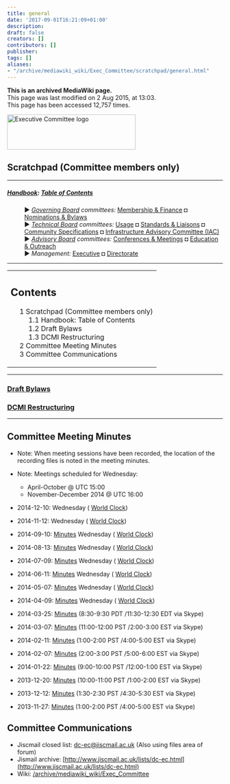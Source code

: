 ```yaml
---
title: general
date: '2017-09-01T16:21:09+01:00'
description: 
draft: false
creators: []
contributors: []
publisher: 
tags: []
aliases:
- "/archive/mediawiki_wiki/Exec_Committee/scratchpad/general.html"
---
```


 **This is an archived MediaWiki page.**  
This page was last modified on 2 Aug 2015, at 13:03.  
This page has been accessed 12,757 times.

[<img alt="Executive Committee logo" src="/archive/mediawiki_wiki/images/EC_logo.png" width="300" height="82">](/archive/mediawiki_wiki/images/EC_logo.png "Executive Committee logo")

## Scratchpad (Committee members only) 

* * *

##### [Handbook](/archive/mediawiki_wiki/DCMI_Handbook "DCMI Handbook"): [Table of Contents](/archive/mediawiki_wiki/DCMI_Handbook/ "DCMI Handbook") 
<dl>
<dd> ► <i><a href="/archive/mediawiki_wiki/DCMI_Governing_Board" title="DCMI Governing Board">Governing Board</a> committees:</i> <a href="/archive/mediawiki_wiki/DCMI_Governing_Board/finance" title="DCMI Governing Board/finance">Membership &amp; Finance</a> ◘ <a href="/archive/mediawiki_wiki/DCMI_Governing_Board/nominations" title="DCMI Governing Board/nominations">Nominations &amp; Bylaws</a> 
</dd>
<dd> ► <i><a href="/archive/mediawiki_wiki/DCMI_Technical_Board" title="DCMI Technical Board">Technical Board</a> committees:</i> <a href="/archive/mediawiki_wiki/DCMI_Technical_Board/usage" title="DCMI Technical Board/usage">Usage</a> ◘ <a href="/archive/mediawiki_wiki/DCMI_Technical_Board/standards" title="DCMI Technical Board/standards">Standards &amp; Liaisons</a> ◘ <a href="/archive/mediawiki_wiki/DCMI_Technical_Board/specifications" title="DCMI Technical Board/specifications">Community Specifications</a> ◘ <a href="/archive/mediawiki_wiki/DCMI_Technical_Board/infrastructure" title="DCMI Technical Board/infrastructure">Infrastructure Advisory Committee (IAC)</a>
</dd>
<dd> ► <i><a href="/archive/mediawiki_wiki/DCMI_Advisory_Board" title="DCMI Advisory Board">Advisory Board</a> committees:</i> <a href="/archive/mediawiki_wiki/DCMI_Advisory_Board/meetings" title="DCMI Advisory Board/meetings">Conferences &amp; Meetings</a> ◘ <a href="/archive/mediawiki_wiki/DCMI_Advisory_Board/documentation" title="DCMI Advisory Board/documentation">Education &amp; Outreach</a>
</dd>
<dd> ► <i>Management:</i> <a href="/archive/mediawiki_wiki/Exec_Committee" title="Exec Committee">Executive</a> ◘ <a href="/archive/mediawiki_wiki/Exec_Committee/directorate" title="Exec Committee/directorate">Directorate</a>
</dd>
</dl>

* * *

<table id="toc" class="toc">
  <tr>
    <td>
      <div id="toctitle">
        <h2>Contents</h2>
      </div>
      <ul>
        <li class="toclevel-1 tocsection-1">
          <a href="#Scratchpad_.28Committee_members_only.29"><span class="tocnumber">1</span> <span class="toctext">Scratchpad (Committee members only)</span></a>
          <ul>
            <li class="toclevel-2"><a href="#Handbook:_Table_of_Contents"><span class="tocnumber">1.1</span> <span class="toctext">Handbook: Table of Contents</span></a></li>
            <li class="toclevel-2 tocsection-2"><a href="#Draft_Bylaws"><span class="tocnumber">1.2</span> <span class="toctext">Draft Bylaws</span></a></li>
            <li class="toclevel-2 tocsection-3"><a href="#DCMI_Restructuring"><span class="tocnumber">1.3</span> <span class="toctext">DCMI Restructuring</span></a></li>
          </ul>
        </li>
        <li class="toclevel-1 tocsection-4"><a href="#Committee_Meeting_Minutes"><span class="tocnumber">2</span> <span class="toctext">Committee Meeting Minutes</span></a></li>
        <li class="toclevel-1 tocsection-5"><a href="#Committee_Communications"><span class="tocnumber">3</span> <span class="toctext">Committee Communications</span></a></li>
      </ul>
    </td>
  </tr>
</table>


* * *

### [Draft Bylaws](/archive/mediawiki_wiki/DCMI_Handbook/bylaws "DCMI Handbook/bylaws") 

### [DCMI Restructuring](/archive/mediawiki_wiki/Exec_Committee/scratchpad/general/restructuring "Exec Committee/scratchpad/general/restructuring") 

* * *

## Committee Meeting Minutes 

- Note: When meeting sessions have been recorded, the location of the recording files is noted in the meeting minutes.
- Note: Meetings scheduled for Wednesday:
  - April-October @ UTC 15:00
  - November-December 2014 @ UTC 16:00

- 2014-12-10: Wednesday ( [World Clock](http://bit.ly/1drxMrV))
- 2014-11-12: Wednesday ( [World Clock](http://bit.ly/1dNJrw1))
- 2014-09-10: [Minutes](/archive/mediawiki_wiki/Exec_Committee/2014-09-10 "Exec Committee/2014-09-10") Wednesday ( [World Clock](http://bit.ly/OUPpoO))
- 2014-08-13: [Minutes](/archive/mediawiki_wiki/Exec_Committee/2014-08-13 "Exec Committee/2014-08-13") Wednesday ( [World Clock](http://bit.ly/1hYgpvU))
- 2014-07-09: [Minutes](/archive/mediawiki_wiki/Exec_Committee/2014-07-09 "Exec Committee/2014-07-09") Wednesday ( [World Clock](http://bit.ly/1hYghwz))
- 2014-06-11: [Minutes](/archive/mediawiki_wiki/Exec_Committee/2014-06-11 "Exec Committee/2014-06-11") Wednesday ( [World Clock](http://bit.ly/1gChxZt))
- 2014-05-07: [Minutes](/archive/mediawiki_wiki/Exec_Committee/2014-05-07 "Exec Committee/2014-05-07") Wednesday ( [World Clock](http://bit.ly/P6sOWh))
- 2014-04-09: [Minutes](/archive/mediawiki_wiki/Exec_Committee/2014-04-09 "Exec Committee/2014-04-09") Wednesday ( [World Clock](http://bit.ly/1hsiD5l))
- 2014-03-25: [Minutes](/archive/mediawiki_wiki/Exec_Committee/2014-03-25 "Exec Committee/2014-03-25") (8:30-9:30 PDT /11:30-12:30 EDT via Skype)
- 2014-03-07: [Minutes](/archive/mediawiki_wiki/Exec_Committee/2014-03-07 "Exec Committee/2014-03-07") (11:00-12:00 PST /2:00-3:00 EST via Skype)
- 2014-02-11: [Minutes](/archive/mediawiki_wiki/Exec_Committee/2014-02-11 "Exec Committee/2014-02-11") (1:00-2:00 PST /4:00-5:00 EST via Skype)
- 2014-02-07: [Minutes](/archive/mediawiki_wiki/Exec_Committee/2014-02-07 "Exec Committee/2014-02-07") (2:00-3:00 PST /5:00-6:00 EST via Skype)
- 2014-01-22: [Minutes](/archive/mediawiki_wiki/Exec_Committee/2014-01-22 "Exec Committee/2014-01-22") (9:00-10:00 PST /12:00-1:00 EST via Skype)
- 2013-12-20: [Minutes](/archive/mediawiki_wiki/Exec_Committee/2013-12-20 "Exec Committee/2013-12-20") (10:00-11:00 PST /1:00-2:00 EST via Skype)
- 2013-12-12: [Minutes](/archive/mediawiki_wiki/Exec_Committee/2013-12-12 "Exec Committee/2013-12-12") (1:30-2:30 PST /4:30-5:30 EST via Skype) 
- 2013-11-27: [Minutes](/archive/mediawiki_wiki/Exec_Committee/2013-11-27 "Exec Committee/2013-11-27") (1:00-2:00 PST /4:00-5:00 EST via Skype)

## Committee Communications 

- Jiscmail closed list: [dc-ec@jiscmail.ac.uk](mailto:dc-ec@jiscmail.ac.uk) (Also using files area of forum)
- Jismail archive: [http://www.jiscmail.ac.uk/lists/dc-ec.html](http://www.jiscmail.ac.uk/lists/dc-ec.html)
- Wiki: [/archive/mediawiki_wiki/Exec\_Committee](/archive/mediawiki_wiki/Exec_Committee)

